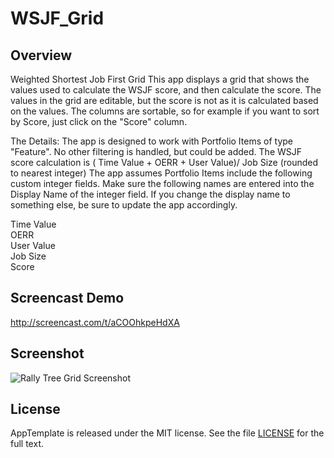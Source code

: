 WSJF_Grid
=========================

## Overview
Weighted Shortest Job First Grid
This app displays a grid that shows the values used to calculate the WSJF score, 
and then calculate the score. The values in the grid are editable, but the score is not as it is 
calculated based on the values. The columns are sortable, so for example if you want to sort by Score, just
click on the "Score" column.


The Details:
The app is designed to work with Portfolio Items of type "Feature". No other filtering is handled,
but could be added.
The WSJF score calculation is ( Time Value + OERR + User Value)/ Job Size (rounded to nearest integer)
The app assumes Portfolio Items include the following custom integer fields. Make sure the following names are
entered into the Display Name of the integer field. If you change the display name to something else,
be sure to update the app accordingly.

Time Value <br>
OERR <br>
User Value <br>
Job Size <br>
Score <br>

Screencast Demo
---------------

http://screencast.com/t/aCOOhkpeHdXA

Screenshot
----------

![Rally Tree Grid Screenshot](https://raw.github.com/RallyCommunity/WSJF_Grid/master/deploy/WSJF_Grid.png)

## License

AppTemplate is released under the MIT license.  See the file [LICENSE](https://raw.github.com/RallyApps/AppTemplate/master/LICENSE) for the full text.
